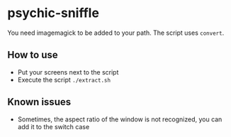 # psychic-sniffle

You need imagemagick to be added to your path. The script uses `convert`.


## How to use

* Put your screens next to the script 
* Execute the script `./extract.sh`

## Known issues

* Sometimes, the aspect ratio of the window is not recognized, you can add it to the switch case

